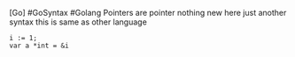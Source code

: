 [Go] #GoSyntax #Golang 
Pointers are pointer nothing new here just another syntax
this is same as other language 

```
i := 1;
var a *int = &i
```